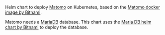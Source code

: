 Helm chart to deploy [Matomo](https://matomo.org/) on Kubernetes, based on the [Matomo docker image by Bitnami](https://github.com/bitnami/bitnami-docker-matomo).

Matomo needs a [MariaDB](https://mariadb.org/) database. This chart uses the [Maria DB helm chart by Bitnami](https://github.com/bitnami/charts/tree/master/bitnami/mariadb) to deploy the database.